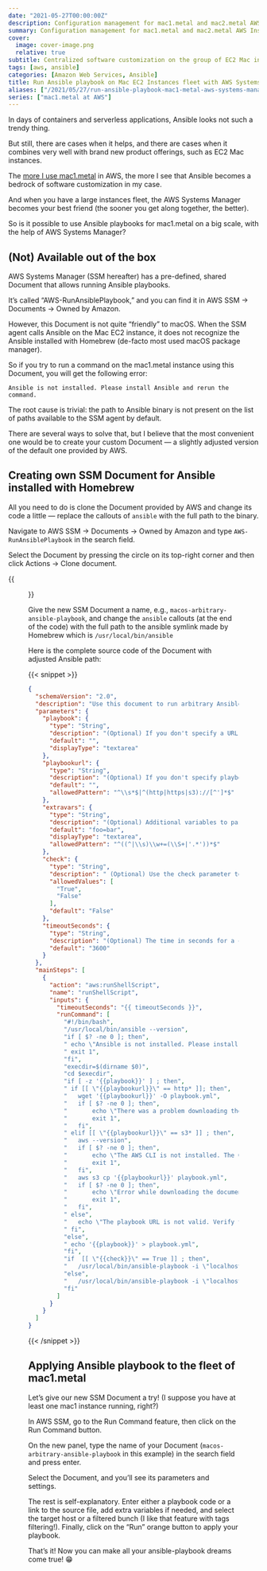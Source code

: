 ```yaml
---
date: "2021-05-27T00:00:00Z"
description: Configuration management for mac1.metal and mac2.metal AWS Instances 
summary: Configuration management for mac1.metal and mac2.metal AWS Instances
cover:
  image: cover-image.png
  relative: true
subtitle: Centralized software customization on the group of EC2 Mac instances
tags: [aws, ansible]
categories: [Amazon Web Services, Ansible]
title: Run Ansible playbook on Mac EC2 Instances fleet with AWS Systems Manager
aliases: ["/2021/05/27/run-ansible-playbook-mac1-metal-aws-systems-manager.html"]
series: ["mac1.metal at AWS"]
---
```


In days of containers and serverless applications, Ansible looks not such a trendy thing.

But still, there are cases when it helps, and there are cases when it combines very well with brand new product offerings, such as EC2 Mac instances.

The [more I use mac1.metal](/2021/02/01/customizing-mac1-metal-ec2-ami.html) in AWS, the more I see that Ansible becomes a bedrock of software customization in my case.

And when you have a large instances fleet, the AWS Systems Manager becomes your best friend (the sooner you get along together, the better).

So is it possible to use Ansible playbooks for mac1.metal on a big scale, with the help of AWS Systems Manager?

## (Not) Available out of the box
AWS Systems Manager (SSM hereafter) has a pre-defined, shared Document that allows running Ansible playbooks.

It’s called “AWS-RunAnsiblePlaybook,” and you can find it in AWS SSM → Documents → Owned by Amazon.

However, this Document is not quite “friendly” to macOS. When the SSM agent calls Ansible on the Mac EC2 instance, it does not recognize the Ansible installed with Homebrew (de-facto most used macOS package manager).

So if you try to run a command on the mac1.metal instance using this Document, you will get the following error:


```shell
Ansible is not installed. Please install Ansible and rerun the command.
```

The root cause is trivial: the path to Ansible binary is not present on the list of paths available to the SSM agent by default.

There are several ways to solve that, but I believe that the most convenient one would be to create your custom Document — a slightly adjusted version of the default one provided by AWS.

## Creating own SSM Document for Ansible installed with Homebrew

All you need to do is clone the Document provided by AWS and change its code a little — replace the callouts of `ansible` with the full path to the binary.

Navigate to AWS SSM → Documents → Owned by Amazon and type `AWS-RunAnsiblePlaybook` in the search field.

Select the Document by pressing the circle on its top-right corner and then click Actions → Clone document.

{{<figure src="aws_ssm_document_clone.png">}}

Give the new SSM Document a name, e.g., `macos-arbitrary-ansible-playbook`, and change the `ansible` callouts (at the end of the code) with the full path to the ansible symlink made by Homebrew which is `/usr/local/bin/ansible`

Here is the complete source code of the Document with adjusted Ansible path:

{{< snippet >}}
```json
{
  "schemaVersion": "2.0",
  "description": "Use this document to run arbitrary Ansible playbooks on macOS EC2 instances. Specify either YAML text or URL. If you specify both, the URL parameter will be used. Use the extravar parameter to send runtime variables to the Ansible execution. Use the check parameter to perform a dry run of the Ansible execution. The output of the dry run shows the changes that will be made when the playbook is executed.",
  "parameters": {
    "playbook": {
      "type": "String",
      "description": "(Optional) If you don't specify a URL, then you must specify playbook YAML in this field.",
      "default": "",
      "displayType": "textarea"
    },
    "playbookurl": {
      "type": "String",
      "description": "(Optional) If you don't specify playbook YAML, then you must specify a URL where the playbook is stored. You can specify the URL in the following formats: http://example.com/playbook.yml  or s3://examplebucket/plabook.url. For security reasons, you can't specify a URL with quotes.",
      "default": "",
      "allowedPattern": "^\\s*$|^(http|https|s3)://[^']*$"
    },
    "extravars": {
      "type": "String",
      "description": "(Optional) Additional variables to pass to Ansible at runtime. Enter a space separated list of key/value pairs. For example: color=red or fruits=[apples,pears]",
      "default": "foo=bar",
      "displayType": "textarea",
      "allowedPattern": "^((^|\\s)\\w+=(\\S+|'.*'))*$"
    },
    "check": {
      "type": "String",
      "description": " (Optional) Use the check parameter to perform a dry run of the Ansible execution.",
      "allowedValues": [
        "True",
        "False"
      ],
      "default": "False"
    },
    "timeoutSeconds": {
      "type": "String",
      "description": "(Optional) The time in seconds for a command to be completed before it is considered to have failed.",
      "default": "3600"
    }
  },
  "mainSteps": [
    {
      "action": "aws:runShellScript",
      "name": "runShellScript",
      "inputs": {
        "timeoutSeconds": "{{ timeoutSeconds }}",
        "runCommand": [
          "#!/bin/bash",
          "/usr/local/bin/ansible --version",
          "if [ $? -ne 0 ]; then",
          " echo \"Ansible is not installed. Please install Ansible and rerun the command\" >&2",
          " exit 1",
          "fi",
          "execdir=$(dirname $0)",
          "cd $execdir",
          "if [ -z '{{playbook}}' ] ; then",
          " if [[ \"{{playbookurl}}\" == http* ]]; then",
          "   wget '{{playbookurl}}' -O playbook.yml",
          "   if [ $? -ne 0 ]; then",
          "       echo \"There was a problem downloading the playbook. Make sure the URL is correct and that the playbook exists.\" >&2",
          "       exit 1",
          "   fi",
          " elif [[ \"{{playbookurl}}\" == s3* ]] ; then",
          "   aws --version",
          "   if [ $? -ne 0 ]; then",
          "       echo \"The AWS CLI is not installed. The CLI is required to process Amazon S3 URLs. Install the AWS CLI and run the command again.\" >&2",
          "       exit 1",
          "   fi",
          "   aws s3 cp '{{playbookurl}}' playbook.yml",
          "   if [ $? -ne 0 ]; then",
          "       echo \"Error while downloading the document from S3\" >&2",
          "       exit 1",
          "   fi",
          " else",
          "   echo \"The playbook URL is not valid. Verify the URL and try again.\"",
          " fi",
          "else",
          " echo '{{playbook}}' > playbook.yml",
          "fi",
          "if  [[ \"{{check}}\" == True ]] ; then",
          "   /usr/local/bin/ansible-playbook -i \"localhost,\" --check -c local -e \"{{extravars}}\" playbook.yml",
          "else",
          "   /usr/local/bin/ansible-playbook -i \"localhost,\" -c local -e \"{{extravars}}\" playbook.yml",
          "fi"
        ]
      }
    }
  ]
}
```
{{< /snippet >}}


## Applying Ansible playbook to the fleet of mac1.metal

Let’s give our new SSM Document a try! (I suppose you have at least one mac1 instance running, right?)

In AWS SSM, go to the Run Command feature, then click on the Run Command button.

On the new panel, type the name of your Document (`macos-arbitrary-ansible-playbook` in this example) in the search field and press enter.

Select the Document, and you’ll see its parameters and settings.

The rest is self-explanatory. Enter either a playbook code or a link to the source file, add extra variables if needed, and select the target host or a filtered bunch (I like that feature with tags filtering!). Finally, click on the “Run” orange button to apply your playbook.

That’s it! Now you can make all your ansible-playbook dreams come true! 😁